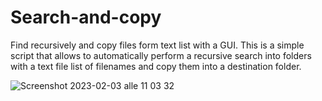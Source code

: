 # Search-and-copy
Find recursively and copy files form text list with a GUI.
This is a simple script that allows to automatically perform a recursive search into folders with a text file list of filenames and copy them into a destination folder.

![Screenshot 2023-02-03 alle 11 03 32](https://user-images.githubusercontent.com/26720735/216571804-85979779-70e4-4ca0-8341-2d14bfb9a4cb.png)
